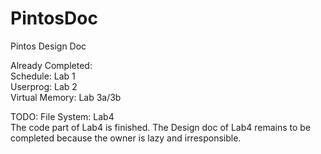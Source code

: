 # PintosDoc
Pintos Design Doc

Already Completed:  
Schedule: Lab 1   
Userprog: Lab 2  
Virtual Memory: Lab 3a/3b  

TODO:
File System: Lab4  
The code part of Lab4 is finished. The Design doc of Lab4 remains to be completed because the owner is lazy and irresponsible. 
  
